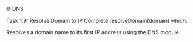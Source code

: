 🌐 DNS

Task 1.9: Resolve Domain to IP
Complete resolveDomain(domain) which:

Resolves a domain name to its first IP address using the DNS module.
